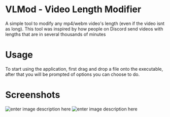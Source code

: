 # VLMod - Video Length Modifier
A simple tool to modify any mp4/webm video's length (even if the video isnt as long).
This tool was inspired by how people on Discord send videos with lengths that are in several thousands of minutes

# Usage
To start using the application, first drag and drop a file onto the executable, after that you will be prompted of options you can choose to do.

# Screenshots
![enter image description here](https://cdn.protogen.lol/7ee4a399fe)
![enter image description here](https://cdn.protogen.lol/1cb74550a0)
